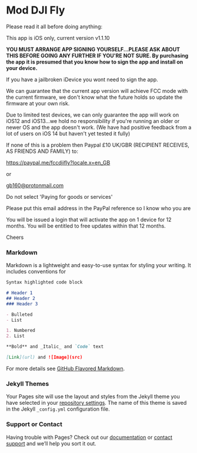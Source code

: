 # Mod DJI Fly


Please read it all before doing anything:

This app is iOS only, current version v1.1.10

**YOU MUST ARRANGE APP SIGNING YOURSELF...PLEASE ASK ABOUT THIS BEFORE GOING ANY FURTHER IF YOU'RE NOT SURE. 
By purchasing the app it is presumed that you know how to sign the app and install on your device.**


If you have a jailbroken iDevice you wont need to sign the app.

We can guarantee that the current app version will achieve FCC mode with the current firmware, we don't know what the future holds so update the firmware at your own risk.

Due to limited test devices, we can only guarantee the app will work on iOS12 and iOS13...we hold no responsibility if you're running an older or newer OS and the app doesn't work.
(We have had positive feedback from a lot of users on iOS 14 but haven't yet tested it fully)

If none of this is a problem then Paypal £10 UK/GBR (RECIPIENT RECEIVES, AS FRIENDS AND FAMILY) to:

https://paypal.me/fccdjifly?locale.x=en_GB

or

gb160@protonmail.com

Do not select 'Paying for goods or services'

Please put this email address in the PayPal reference so I know who you are

You will be issued a login that will activate the app on 1 device for 12 months.
You will be entitled to free updates within that 12 months.

Cheers



### Markdown

Markdown is a lightweight and easy-to-use syntax for styling your writing. It includes conventions for

```markdown
Syntax highlighted code block

# Header 1
## Header 2
### Header 3

- Bulleted
- List

1. Numbered
2. List

**Bold** and _Italic_ and `Code` text

[Link](url) and ![Image](src)
```

For more details see [GitHub Flavored Markdown](https://guides.github.com/features/mastering-markdown/).

### Jekyll Themes

Your Pages site will use the layout and styles from the Jekyll theme you have selected in your [repository settings](https://github.com/gb160/gb160/settings). The name of this theme is saved in the Jekyll `_config.yml` configuration file.

### Support or Contact

Having trouble with Pages? Check out our [documentation](https://docs.github.com/categories/github-pages-basics/) or [contact support](https://github.com/contact) and we’ll help you sort it out.
